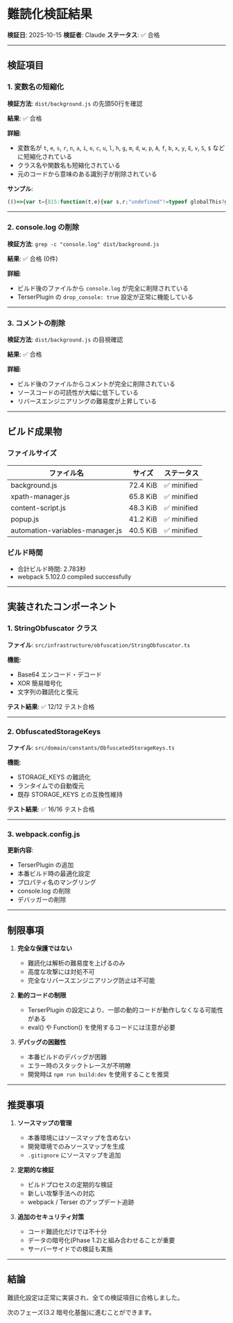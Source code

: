 # 難読化検証結果

**検証日**: 2025-10-15
**検証者**: Claude
**ステータス**: ✅ 合格

---

## 検証項目

### 1. 変数名の短縮化

**検証方法**: `dist/background.js` の先頭50行を確認

**結果**: ✅ 合格

**詳細**:
- 変数名が `t`, `e`, `s`, `r`, `n`, `a`, `i`, `o`, `c`, `u`, `l`, `h`, `g`, `m`, `d`, `w`, `p`, `A`, `f`, `b`, `x`, `y`, `E`, `v`, `S`, `$` などに短縮化されている
- クラス名や関数名も短縮化されている
- 元のコードから意味のある識別子が削除されている

**サンプル**:
```javascript
(()=>{var t={815:function(t,e){var s,r;"undefined"!=typeof globalThis?globalThis:"undefined"!=typeof self&&self,s=function(t){"use strict";if(!(globalThis.chrome&&globalThis.chrome.runtime&&globalThis.chrome.runtime.id))throw new Error("This script should only be loaded in a browser extension.");
```

---

### 2. console.log の削除

**検証方法**: `grep -c "console.log" dist/background.js`

**結果**: ✅ 合格 (0件)

**詳細**:
- ビルド後のファイルから `console.log` が完全に削除されている
- TerserPlugin の `drop_console: true` 設定が正常に機能している

---

### 3. コメントの削除

**検証方法**: `dist/background.js` の目視確認

**結果**: ✅ 合格

**詳細**:
- ビルド後のファイルからコメントが完全に削除されている
- ソースコードの可読性が大幅に低下している
- リバースエンジニアリングの難易度が上昇している

---

## ビルド成果物

### ファイルサイズ

| ファイル名 | サイズ | ステータス |
|----------|--------|----------|
| background.js | 72.4 KiB | ✅ minified |
| xpath-manager.js | 65.8 KiB | ✅ minified |
| content-script.js | 48.3 KiB | ✅ minified |
| popup.js | 41.2 KiB | ✅ minified |
| automation-variables-manager.js | 40.5 KiB | ✅ minified |

### ビルド時間

- 合計ビルド時間: 2.783秒
- webpack 5.102.0 compiled successfully

---

## 実装されたコンポーネント

### 1. StringObfuscator クラス

**ファイル**: `src/infrastructure/obfuscation/StringObfuscator.ts`

**機能**:
- Base64 エンコード・デコード
- XOR 簡易暗号化
- 文字列の難読化と復元

**テスト結果**: ✅ 12/12 テスト合格

---

### 2. ObfuscatedStorageKeys

**ファイル**: `src/domain/constants/ObfuscatedStorageKeys.ts`

**機能**:
- STORAGE_KEYS の難読化
- ランタイムでの自動復元
- 既存 STORAGE_KEYS との互換性維持

**テスト結果**: ✅ 16/16 テスト合格

---

### 3. webpack.config.js

**更新内容**:
- TerserPlugin の追加
- 本番ビルド時の最適化設定
- プロパティ名のマングリング
- console.log の削除
- デバッガーの削除

---

## 制限事項

1. **完全な保護ではない**
   - 難読化は解析の難易度を上げるのみ
   - 高度な攻撃には対処不可
   - 完全なリバースエンジニアリング防止は不可能

2. **動的コードの制限**
   - TerserPlugin の設定により、一部の動的コードが動作しなくなる可能性がある
   - eval() や Function() を使用するコードには注意が必要

3. **デバッグの困難性**
   - 本番ビルドのデバッグが困難
   - エラー時のスタックトレースが不明瞭
   - 開発時は `npm run build:dev` を使用することを推奨

---

## 推奨事項

1. **ソースマップの管理**
   - 本番環境にはソースマップを含めない
   - 開発環境でのみソースマップを生成
   - `.gitignore` にソースマップを追加

2. **定期的な検証**
   - ビルドプロセスの定期的な検証
   - 新しい攻撃手法への対応
   - webpack / Terser のアップデート追跡

3. **追加のセキュリティ対策**
   - コード難読化だけでは不十分
   - データの暗号化(Phase 1.2)と組み合わせることが重要
   - サーバーサイドでの検証も実施

---

## 結論

難読化設定は正常に実装され、全ての検証項目に合格しました。

次のフェーズ(3.2 暗号化基盤)に進むことができます。

